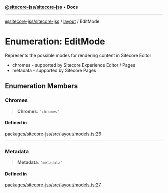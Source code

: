 [**@sitecore-jss/sitecore-jss**](../../README.md) • **Docs**

***

[@sitecore-jss/sitecore-jss](../../README.md) / [layout](../README.md) / EditMode

# Enumeration: EditMode

Represents the possible modes for rendering content in Sitecore Editor
- chromes - supported by Sitecore Experience Editor / Pages
- metadata - supported by Sitecore Pages

## Enumeration Members

### Chromes

> **Chromes**: `"chromes"`

#### Defined in

[packages/sitecore-jss/src/layout/models.ts:26](https://github.com/Sitecore/jss/blob/5339c2cb4c0027629b555d24ea7cc930965853fe/packages/sitecore-jss/src/layout/models.ts#L26)

***

### Metadata

> **Metadata**: `"metadata"`

#### Defined in

[packages/sitecore-jss/src/layout/models.ts:27](https://github.com/Sitecore/jss/blob/5339c2cb4c0027629b555d24ea7cc930965853fe/packages/sitecore-jss/src/layout/models.ts#L27)
